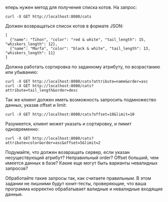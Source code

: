 еперь нужен метод для получения списка котов. На запрос:
```
curl -X GET http://localhost:8080/cats
```
Должен возвращаться список котов в формате JSON:
```
[
  {"name": "Tihon", "color": "red & white", "tail_length": 15, "whiskers_length": 12},
  {"name": "Marfa", "color": "black & white", "tail_length": 13, "whiskers_length": 11}
]
```
Должна работать сортировка по заданному атрибуту, по возрастанию или убыванию:
```
curl -X GET http://localhost:8080/cats?attribute=name&order=asc
curl -X GET http://localhost:8080/cats?attribute=tail_length&order=desc
```
Так же клиент должен иметь возможность запросить подмножество данных, указав offset и limit:
```
curl -X GET http://localhost:8080/cats?offset=10&limit=10
```
Разумеется, клиент может указать и сортировку, и лимит одновременно:
```
curl -X GET http://localhost:8080/cats?attribute=color&order=asc&offset=5&limit=2
```
Подумайте, что должен возвращать сервер, если указан несуществующий атрибут? Неправильный order? Offset больший, чем имеется данных в базе? Какие еще могут быть варианты невалидных запросов?

Обработайте такие запросы так, как считаете правильным.
В этом задании не лишними будут юнит-тесты, проверяющие, что ваша программа корректно обрабатывает валидные и невалидные входящие данные.